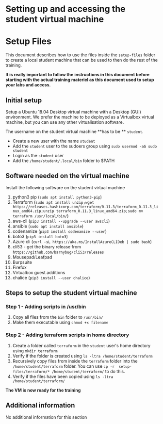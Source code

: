 # Setting up and accessing the student virtual machine

# Setup Files

This document describes how to use the files inside the `setup-files` folder to create a local student machine that can be used to then do the rest of the training.

**It is really important to follow the instructions in this document before starting with the actual training materiel as this document used to setup your labs and access.**

## Initial setup

Setup a Ubuntu 18.04 Desktop virtual machine with a Desktop (GUI) environment. We prefer the machine to be deployed as a Virtualbox virtual machine, but you can use any other virtualisation software.

The username on the student virtual machine **has to be ** `student`.

- Create a new user with the name `student`
- Add the `student` user to the sudoers group using `sudo usermod -aG sudo student`
- Login as the `student` user
- Add the `/home/student/.local/bin` folder to $PATH

## Software needed on the virtual machine

Install the following software on the student virtual machine

1. python3 pip (`sudo apt install python3-pip`)
2. Terraform (`sudo apt install unzip;wget https://releases.hashicorp.com/terraform/0.11.3/terraform_0.11.3_linux_amd64.zip;unzip terraform_0.11.3_linux_amd64.zip;sudo mv terraform /usr/local/bin/`)
3. aws-cli (`pip3 install --upgrade --user awscli`)
4. ansible (`sudo apt install ansible`)
5. codenamize (`pip3 install codenamize --user`)
6. boto3 (`pip3 install boto3`)
7. Azure cli (`curl -sL https://aka.ms/InstallAzureCLIDeb | sudo bash`)
8. cli53 - get the binary release from `https://github.com/barnybug/cli53/releases`
9. Mousepad/Leafpad
10. Burpsuite
11. Firefox
12. Virtualbox guest additions
13. chalice (`pip3 install --user chalice`)

## Steps to setup the student virtual machine

### Step 1 - Adding scripts in /usr/bin

1. Copy all files from the `bin` folder to `/usr/bin/`
2. Make them executable using `chmod +x filename`

### Step 2 - Adding terraform scripts in home directory

1. Create a folder called `terraform` in the `student` user's home directory using `mkdir terraform`
2. Verify if the folder is created using `ls -ltra /home/student/terraform`
3. Recursively copy files from inside the `terraform` folder into the `/home/student/terraform` folder. You can use `cp -r  setup-files/terraform/* /home/student/terraform/` to do this.
4. Verify if the files have been copied using `ls -ltra /home/student/terraform/`

**The VM is now ready for the training**

## Additional information

No additional information for this section
